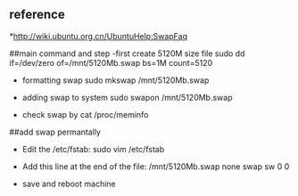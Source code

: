 ## reference
*http://wiki.ubuntu.org.cn/UbuntuHelp:SwapFaq

##main command and step 
-first create 5120M size file
sudo dd if=/dev/zero of=/mnt/5120Mb.swap bs=1M count=5120

* formatting swap
sudo mkswap /mnt/5120Mb.swap

* adding swap to system
sudo swapon /mnt/5120Mb.swap

* check swap by 
cat /proc/meminfo

##add swap permantally
* Edit the /etc/fstab:
sudo vim  /etc/fstab

* Add this line at the end of the file:
/mnt/5120Mb.swap  none  swap  sw  0 0

* save and reboot machine
